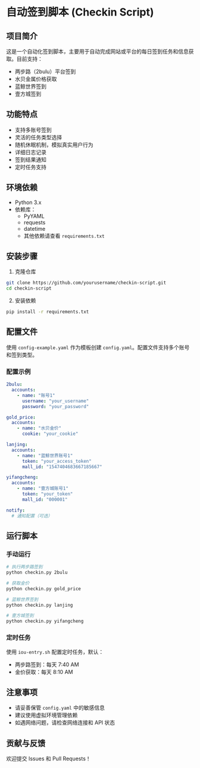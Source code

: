 # 自动签到脚本 (Checkin Script)

## 项目简介
这是一个自动化签到脚本，主要用于自动完成网站或平台的每日签到任务和信息获取。目前支持：
- 两步路（2bulu）平台签到
- 水贝金属价格获取
- 蓝鲸世界签到
- 壹方城签到

## 功能特点
- 支持多账号签到
- 灵活的任务类型选择
- 随机休眠机制，模拟真实用户行为
- 详细日志记录
- 签到结果通知
- 定时任务支持

## 环境依赖
- Python 3.x
- 依赖库：
  - PyYAML
  - requests
  - datetime
  - 其他依赖请查看 `requirements.txt`

## 安装步骤
1. 克隆仓库
```bash
git clone https://github.com/yourusername/checkin-script.git
cd checkin-script
```

2. 安装依赖
```bash
pip install -r requirements.txt
```

## 配置文件
使用 `config-example.yaml` 作为模板创建 `config.yaml`。配置文件支持多个账号和签到类型。

### 配置示例
```yaml
2bulu:
  accounts:
    - name: "账号1"
      username: "your_username"
      password: "your_password"

gold_price:
  accounts:
    - name: "水贝金价"
      cookie: "your_cookie"

lanjing:
  accounts:
    - name: "蓝鲸世界账号1"
      token: "your_access_token"
      mall_id: "1547404683667185667"

yifangcheng:
  accounts:
    - name: "壹方城账号1"
      token: "your_token"
      mall_id: "000001"

notify:
  # 通知配置（可选）
```

## 运行脚本
### 手动运行
```bash
# 执行两步路签到
python checkin.py 2bulu

# 获取金价
python checkin.py gold_price

# 蓝鲸世界签到
python checkin.py lanjing

# 壹方城签到
python checkin.py yifangcheng
```

### 定时任务
使用 `iou-entry.sh` 配置定时任务，默认：
- 两步路签到：每天 7:40 AM
- 金价获取：每天 8:10 AM

## 注意事项
- 请妥善保管 `config.yaml` 中的敏感信息
- 建议使用虚拟环境管理依赖
- 如遇网络问题，请检查网络连接和 API 状态

## 贡献与反馈
欢迎提交 Issues 和 Pull Requests！
